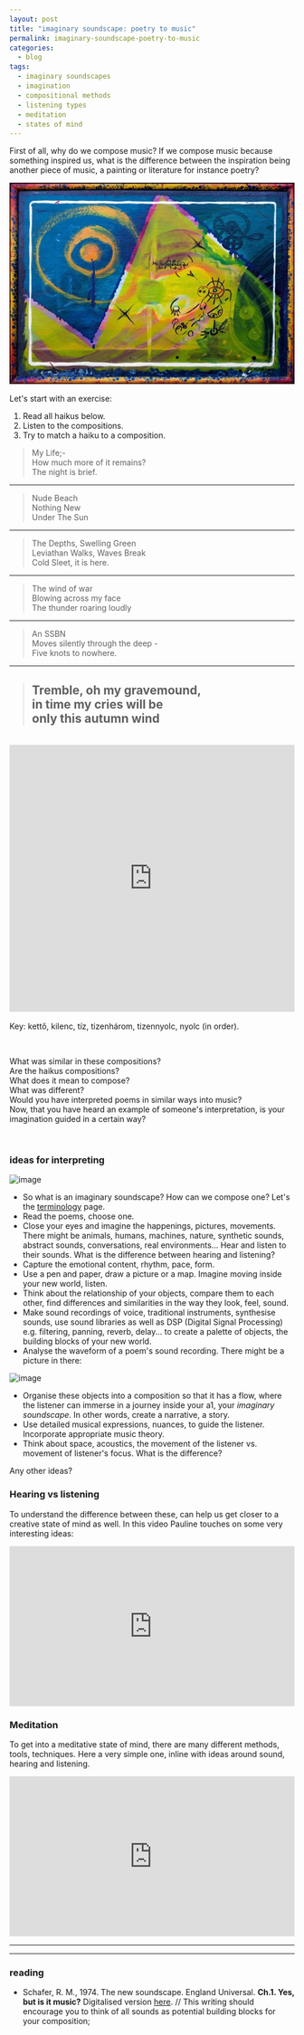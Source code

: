 ```yaml
---
layout: post
title: "imaginary soundscape: poetry to music"
permalink: imaginary-soundscape-poetry-to-music
categories:
  - blog
tags:
  - imaginary soundscapes
  - imagination
  - compositional methods
  - listening types
  - meditation
  - states of mind
---
```

<!--

todo

### Consider Listening Types

1. Chion;
2. Oliveros;
3. Purves;
4. Meditation `

[plugin:youtube](https://www.youtube.com/watch?v=dSPZZ0b5XCk)

-->

First of all, why do we compose music? If we compose music because something inspired us, what is the difference between the inspiration being another piece of music, a painting or literature for instance poetry?

![](/../assets/img/tedor-krisztian-hofstadter-imagination.jpg)

Let's start with an exercise:

1. Read all haikus below.
2. Listen to the compositions.
3. Try to match a haiku to a composition.


> My Life;-   
> How much more of it remains?   
> The night is brief.    

---



> Nude Beach   
> Nothing New   
> Under The Sun   



---


> The Depths, Swelling Green   
> Leviathan Walks, Waves Break   
> Cold Sleet, it is here.

---

> The wind of war   
> Blowing across my face   
> The thunder roaring loudly   



---

> An SSBN   
> Moves silently through the deep -   
> Five knots to nowhere.   

---

> Tremble, oh my gravemound,   
> in time my cries will be   
> only this autumn wind
> ---

<br>

<iframe style="border: 0; width: 100%; height: 472px;" src="https://bandcamp.com/EmbeddedPlayer/album=3343104669/size=large/bgcol=ffffff/linkcol=63b2cc/artwork=none/transparent=true/" seamless><a href="http://tedor.bandcamp.com/album/m4mi-imaginary-soundscapes-2016" target="_blank" rel="nofollow" class="external-link no-image">M4MI Imaginary Soundscapes 2016 by ARU Music Students</a></iframe>

Key: kettő, kilenc, tíz, tizenhárom, tizennyolc, nyolc (in order).

<br>

What was similar in these compositions?   
Are the haikus compositions?   
What does it mean to compose?   
What was different?   
Would you have interpreted poems in similar ways into music?  
Now, that you have heard an example of someone's interpretation, is your imagination guided in a certain way?

<br>

### ideas for interpreting

![image](http://orig11.deviantart.net/e63b/f/2014/089/6/c/30_03_14_by_sanchiko-d7c8tdf.jpg)

* So what is an imaginary soundscape? How can we compose one? Let's the [terminology](/terminology) page.  
* Read the poems, choose one.
* Close your eyes and imagine the happenings, pictures, movements. There might be animals, humans, machines, nature, synthetic sounds, abstract sounds, conversations, real environments... Hear and listen to their sounds. What is the difference between hearing and listening?
* Capture the emotional content, rhythm, pace, form.
* Use a pen and paper, draw a picture or a map. Imagine moving inside your new world, listen.
* Think about the relationship of your objects, compare them to each other, find differences and similarities in the way they look, feel, sound.
* Make sound recordings of voice, traditional instruments, synthesise sounds, use sound libraries as well as DSP (Digital Signal Processing) e.g. filtering, panning, reverb, delay... to create a palette of objects, the building blocks of your new world.
* Analyse the waveform of a poem's sound recording. There might be a picture in there:

![image](http://img11.deviantart.net/e05f/i/2010/189/4/6/tnyc_waveform_by_hexagonz.jpg)


* Organise these objects into a composition so that it has a flow, where the listener can immerse in a journey inside your a1, your _imaginary soundscape_. In other words, create a narrative, a story.
* Use detailed musical expressions, nuances, to guide the listener. Incorporate appropriate music theory.
* Think about space, acoustics, the movement of the listener vs. movement of listener's focus. What is the difference?

Any other ideas?

### Hearing vs listening

To understand the difference between these, can help us get closer to a creative state of mind as well. In this video Pauline touches on some very interesting ideas:

<div style="left: 0; width: 100%; height: 0; position: relative; padding-bottom: 56.2493%;"><iframe src="https://www.youtube.com/embed/_QHfOuRrJB8?rel=0&amp;showinfo=0" style="border: 0; top: 0; left: 0; width: 100%; height: 100%; position: absolute;" allowfullscreen scrolling="no"></iframe></div>

### Meditation

To get into a meditative state of mind, there are many different methods, tools, techniques. Here a very simple one, inline with ideas around sound, hearing and listening.

<div style="left: 0; width: 100%; height: 0; position: relative; padding-bottom: 56.2493%;"><iframe src="https://www.youtube.com/embed/NyKntOXIINI?rel=0&amp;showinfo=0" style="border: 0; top: 0; left: 0; width: 100%; height: 100%; position: absolute;" allowfullscreen scrolling="no"></iframe></div>

---
---

### reading

* Schafer, R. M., 1974. The new soundscape. England Universal. **Ch.1. Yes, but is it music?** Digitalised version  [here](http://content.talisaspire.com/anglia/bundles/57e3fc9e4469eefd428b457c). // This writing should encourage you to think of all sounds as potential building blocks for your composition;
